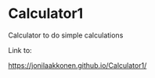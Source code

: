 # Calculator1
Calculator to do simple calculations

Link to:

https://jonilaakkonen.github.io/Calculator1/
